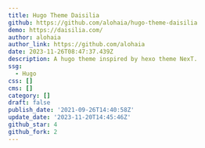 ```yaml
---
title: Hugo Theme Daisilia
github: https://github.com/alohaia/hugo-theme-daisilia
demo: https://daisilia.com/
author: alohaia
author_link: https://github.com/alohaia
date: 2023-11-26T08:47:37.439Z
description: A hugo theme inspired by hexo theme NexT.
ssg:
  - Hugo
css: []
cms: []
category: []
draft: false
publish_date: '2021-09-26T14:40:58Z'
update_date: '2023-11-20T14:45:46Z'
github_star: 4
github_fork: 2
---
```

